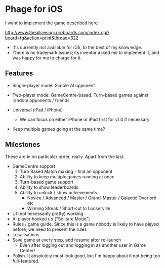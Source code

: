 Phage for iOS
=============

I want to implement the game described here:

http://www.theallseeingi.proboards.com/index.cgi?board=fg&action=print&thread=322

* It's currently not available for iOS, to the best of my knowledge.
* There is no trademark issues; its inventor asked me to implement it, and was happy for me to charge for it.

Features
--------

* Single-player mode: Simple AI opponent
* Two-player mode: GameCentre-based. Turn-based games against random opponents / friends

* Universal (iPad / iPhone)
  * We can focus on either iPhone or iPad first for v1.0 if necessary

* Keep multiple games going at the same time?

Milestones
----------

These are in no particular order, really. Apart from the last.

* GameCentre support
  1. Turn Based Match making - find an opponent
  1. Ability to keep multiple games running at once
  1. Turn-based game support
  1. Ability to show leaderboards
  1. Ability to unlock / show achievements
     * Novice / Advanced / Master / Grand-Master / Galactic Overlord etc
     * Winning Streak / Short-cut to Looserville
* UI (not necessarily pretty) working
* AI player hooked up ("Solitare Mode")
* Rules / game guide. Since this is a game nobody is likely to have played before, we need to present the rules
* Localisations
* Save game at every step, and resume after re-launch
  * Even after logging out and logging in as another user in Game Center!
* Polish. It absolutely must look good, but I'm happy about it not being too full-featured.


